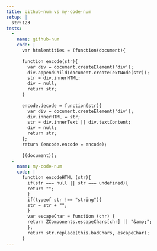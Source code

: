 ```yaml
---
title: github-num vs my-code-num
setup: |
  str:123
tests:
  -
    name: github-num
    code: |
      var htmlentities = (function(document){
      
      function encode(str){
      	var div = document.createElement('div');
      	div.appendChild(document.createTextNode(str));
      	str = div.innerHTML;
      	div = null;
      	return str;
      }
      
      encode.decode = function(str){
      	var div = document.createElement('div');
      	div.innerHTML = str;
      	str = div.innerText || div.textContent;
      	div = null;
      	return str;
      };
      return (encode.encode = encode);
      
      }(document));
  -
    name: my-code-num
    code: |
      function encodeHTML (str){
      	if(str === null || str === undefined){
      	return "";
      	}
      	if(typeof str !== "string"){
      	str = str + "";
      	}
      	var escapeChar = function (chr) {
      	return ZComponents.escapeChars[chr] || "&amp;";
      	};
      	return str.replace(this.badChars, escapeChar);
      }
---
```


